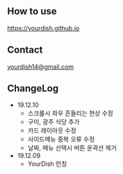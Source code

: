 ## How to use

https://yourdish.github.io

## Contact
yourdish14@gmail.com

## ChangeLog
- 19.12.10
  - 스크롤시 좌우 흔들리는 현상 수정
  - 구미, 광주 식당 추가
  - 카드 레이아웃 수정
  - 사이드메뉴 중복 오류 수정
  - 날짜, 메뉴 선택시 버튼 윤곽선 제거
- 19.12.09
  - YourDish 런칭
